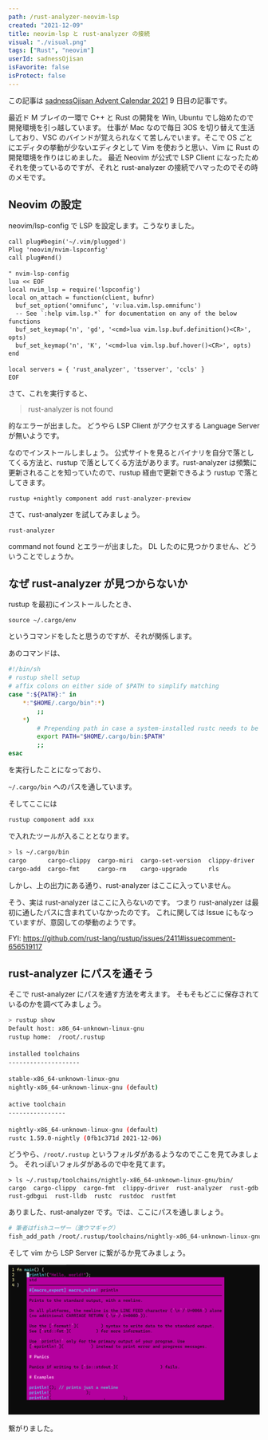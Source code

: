 ```yaml
---
path: /rust-analyzer-neovim-lsp
created: "2021-12-09"
title: neovim-lsp と rust-analyzer の接続
visual: "./visual.png"
tags: ["Rust", "neovim"]
userId: sadnessOjisan
isFavorite: false
isProtect: false
---
```


この記事は [sadnessOjisan Advent Calendar 2021](https://adventar.org/calendars/7015) 9 日目の記事です。

最近ド M プレイの一環で C++ と Rust の開発を Win, Ubuntu でし始めたので開発環境を引っ越しています。
仕事が Mac なので毎日 3OS を切り替えて生活しており、VSC のバインドが覚えられなくて苦しんでいます。そこで OS ごとにエディタの挙動が少ないエディタとして Vim を使おうと思い、Vim に Rust の開発環境を作りはじめました。
最近 Neovim が公式で LSP Client になったためそれを使っているのですが、それと rust-analyzer の接続でハマったのでその時のメモです。

## Neovim の設定

neovim/lsp-config で LSP を設定します。こうなりました。

```
call plug#begin('~/.vim/plugged')
Plug 'neovim/nvim-lspconfig'
call plug#end()

" nvim-lsp-config
lua << EOF
local nvim_lsp = require('lspconfig')
local on_attach = function(client, bufnr)
  buf_set_option('omnifunc', 'v:lua.vim.lsp.omnifunc')
  -- See `:help vim.lsp.*` for documentation on any of the below functions
  buf_set_keymap('n', 'gd', '<cmd>lua vim.lsp.buf.definition()<CR>', opts)
  buf_set_keymap('n', 'K', '<cmd>lua vim.lsp.buf.hover()<CR>', opts)
end

local servers = { 'rust_analyzer', 'tsserver', 'ccls' }
EOF
```

さて、これを実行すると、

> rust-analyzer is not found

的なエラーが出ました。
どうやら LSP Client がアクセスする Language Server が無いようです。

なのでインストールしましょう。
公式サイトを見るとバイナリを自分で落としてくる方法と、rustup で落としてくる方法があります。rust-analyzer は頻繁に更新されることを知っていたので、rustup 経由で更新できるよう rustup で落としてきます。

```
rustup +nightly component add rust-analyzer-preview
```

さて、rust-analyzer を試してみましょう。

```
rust-analyzer
```

command not found とエラーが出ました。
DL したのに見つかりません、どういうことでしょうか。

## なぜ rust-analyzer が見つからないか

rustup を最初にインストールしたとき、

```
source ~/.cargo/env
```

というコマンドをしたと思うのですが、それが関係します。

あのコマンドは、

```sh
#!/bin/sh
# rustup shell setup
# affix colons on either side of $PATH to simplify matching
case ":${PATH}:" in
    *:"$HOME/.cargo/bin":*)
        ;;
    *)
        # Prepending path in case a system-installed rustc needs to be overridden
        export PATH="$HOME/.cargo/bin:$PATH"
        ;;
esac
```

を実行したことになっており、

`~/.cargo/bin` へのパスを通しています。

そしてここには

```sh
rustup component add xxx
```

で入れたツールが入ることとなります。

```sh
> ls ~/.cargo/bin
cargo      cargo-clippy  cargo-miri  cargo-set-version  clippy-driver  rust-gdb   rustc    rustfmt
cargo-add  cargo-fmt     cargo-rm    cargo-upgrade      rls            rust-lldb  rustdoc  rustup
```

しかし、上の出力にある通り、rust-analyzer はここに入っていません。

そう、実は rust-analyzer はここに入らないのです。
つまり rust-analyzer は最初に通したパスに含まれていなかったのです。
これに関しては Issue にもなっていますが、意図しての挙動のようです。

FYI: https://github.com/rust-lang/rustup/issues/2411#issuecomment-656519117

## rust-analyzer にパスを通そう

そこで rust-analyzer にパスを通す方法を考えます。
そもそもどこに保存されているのかを調べてみましょう。

```sh
> rustup show
Default host: x86_64-unknown-linux-gnu
rustup home:  /root/.rustup

installed toolchains
--------------------

stable-x86_64-unknown-linux-gnu
nightly-x86_64-unknown-linux-gnu (default)

active toolchain
----------------

nightly-x86_64-unknown-linux-gnu (default)
rustc 1.59.0-nightly (0fb1c371d 2021-12-06)
```

どうやら、`/root/.rustup` というフォルダがあるようなのでここを見てみましょう。
それっぽいフォルダがあるので中を見てます。

```
> ls ~/.rustup/toolchains/nightly-x86_64-unknown-linux-gnu/bin/
cargo  cargo-clippy  cargo-fmt  clippy-driver  rust-analyzer  rust-gdb  rust-gdbgui  rust-lldb  rustc  rustdoc  rustfmt
```

ありました、rust-analyzer です。では、ここにパスを通しましょう。

```sh
# 筆者はfishユーザー（激ウマギャグ）
fish_add_path /root/.rustup/toolchains/nightly-x86_64-unknown-linux-gnu/bin
```

そして vim から LSP Server に繋がるか見てみましょう。

![LSP](./lsp.png)

繋がりました。
